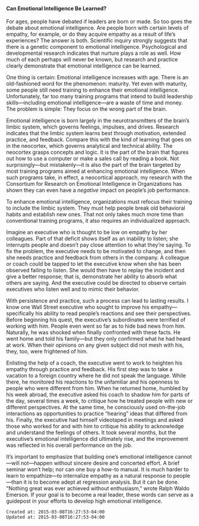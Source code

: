 
#### Can Emotional Intelligence Be Learned?

For ages, people have debated if leaders are born or made. So too goes the debate about emotional intelligence. Are people born with certain levels of empathy, for example, or do they acquire empathy as a result of life’s experiences? The answer is both. Scientific inquiry strongly suggests that there is a genetic component to emotional intelligence. Psychological and developmental research indicates that nurture plays a role as well. How much of each perhaps will never be known, but research and practice clearly demonstrate that emotional intelligence can be learned.

One thing is certain: Emotional intelligence increases with age. There is an old-fashioned word for the phenomenon: maturity. Yet even with maturity, some people still need training to enhance their emotional intelligence. Unfortunately, far too many training programs that intend to build leadership skills—including emotional intelligence—are a waste of time and money. The problem is simple: They focus on the wrong part of the brain.

Emotional intelligence is born largely in the neurotransmitters of the brain’s limbic system, which governs feelings, impulses, and drives. Research indicates that the limbic system learns best through motivation, extended practice, and feedback. Compare this with the kind of learning that goes on in the neocortex, which governs analytical and technical ability. The neocortex grasps concepts and logic. It is the part of the brain that figures out how to use a computer or make a sales call by reading a book. Not surprisingly—but mistakenly—it is also the part of the brain targeted by most training programs aimed at enhancing emotional intelligence. When such programs take, in effect, a neocortical approach, my research with the Consortium for Research on Emotional Intelligence in Organizations has shown they can even have a _negative_ impact on people’s job performance.

To enhance emotional intelligence, organizations must refocus their training to include the limbic system. They must help people break old behavioral habits and establish new ones. That not only takes much more time than conventional training programs, it also requires an individualized approach.

Imagine an executive who is thought to be low on empathy by her colleagues. Part of that deficit shows itself as an inability to listen; she interrupts people and doesn’t pay close attention to what they’re saying. To fix the problem, the executive needs to be motivated to change, and then she needs practice and feedback from others in the company. A colleague or coach could be tapped to let the executive know when she has been observed failing to listen. She would then have to replay the incident and give a better response; that is, demonstrate her ability to absorb what others are saying. And the executive could be directed to observe certain executives who listen well and to mimic their behavior.

With persistence and practice, such a process can lead to lasting results. I know one Wall Street executive who sought to improve his empathy—specifically his ability to read people’s reactions and see their perspectives. Before beginning his quest, the executive’s subordinates were terrified of working with him. People even went so far as to hide bad news from him. Naturally, he was shocked when finally confronted with these facts. He went home and told his family—but they only confirmed what he had heard at work. When their opinions on any given subject did not mesh with his, they, too, were frightened of him.

Enlisting the help of a coach, the executive went to work to heighten his empathy through practice and feedback. His first step was to take a vacation to a foreign country where he did not speak the language. While there, he monitored his reactions to the unfamiliar and his openness to people who were different from him. When he returned home, humbled by his week abroad, the executive asked his coach to shadow him for parts of the day, several times a week, to critique how he treated people with new or different perspectives. At the same time, he consciously used on-the-job interactions as opportunities to practice “hearing” ideas that differed from his. Finally, the executive had himself videotaped in meetings and asked those who worked for and with him to critique his ability to acknowledge and understand the feelings of others. It took several months, but the executive’s emotional intelligence did ultimately rise, and the improvement was reflected in his overall performance on the job.

It’s important to emphasize that building one’s emotional intelligence cannot—will not—happen without sincere desire and concerted effort. A brief seminar won’t help; nor can one buy a how-to manual. It is much harder to learn to empathize—to internalize empathy as a natural response to people—than it is to become adept at regression analysis. But it can be done. “Nothing great was ever achieved without enthusiasm,” wrote Ralph Waldo Emerson. If your goal is to become a real leader, these words can serve as a guidepost in your efforts to develop high emotional intelligence.

    Created at: 2015-03-08T16:27:53-04:00
    Updated at: 2015-03-08T16:27:53-04:00

